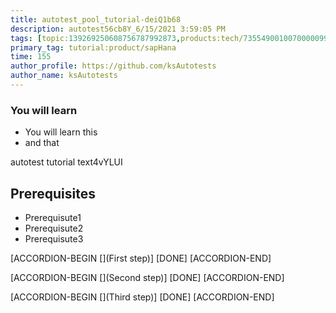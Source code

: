 ```yaml
---
title: autotest_pool_tutorial-deiQ1b68
description: autotest56cb8Y_6/15/2021 3:59:05 PM
tags: [topic:139269250608756787992873,products:tech/73554900100700000996,tutorial:experience/advanced]
primary_tag: tutorial:product/sapHana
time: 155
author_profile: https://github.com/ksAutotests
author_name: ksAutotests
---
```

### You will learn
- You will learn this
- and that

autotest tutorial text4vYLUI

## Prerequisites
- Prerequisute1
- Prerequisute2
- Prerequisute3

[ACCORDION-BEGIN [](First step)]
[DONE]
[ACCORDION-END]

[ACCORDION-BEGIN [](Second step)]
[DONE]
[ACCORDION-END]

[ACCORDION-BEGIN [](Third step)]
[DONE]
[ACCORDION-END]

